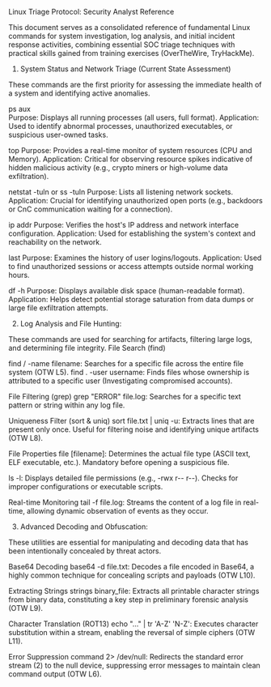 Linux Triage Protocol: Security Analyst Reference

This document serves as a consolidated reference of fundamental Linux commands for system investigation, log analysis, and initial incident response activities, combining essential SOC triage techniques with practical skills gained from training exercises (OverTheWire, TryHackMe).

1. System Status and Network Triage (Current State Assessment)

These commands are the first priority for assessing the immediate health of a system and identifying active anomalies.

ps aux  
Purpose: Displays all running processes (all users, full format).
Application: Used to identify abnormal processes, unauthorized executables, or suspicious user-owned tasks.

top
Purpose: Provides a real-time monitor of system resources (CPU and Memory).
Application: Critical for observing resource spikes indicative of hidden malicious activity (e.g., crypto miners or high-volume data exfiltration).

netstat -tuln or ss -tuln
Purpose: Lists all listening network sockets.
Application: Crucial for identifying unauthorized open ports (e.g., backdoors or CnC communication waiting for a connection).

ip addr
Purpose: Verifies the host's IP address and network interface configuration.
Application: Used for establishing the system's context and reachability on the network.

last
Purpose: Examines the history of user logins/logouts.
Application: Used to find unauthorized sessions or access attempts outside normal working hours.

df -h
Purpose: Displays available disk space (human-readable format).
Application: Helps detect potential storage saturation from data dumps or large file exfiltration attempts.

2. Log Analysis and File Hunting: 

These commands are used for searching for artifacts, filtering large logs, and determining file integrity.
File Search (find)

find / -name filename: Searches for a specific file across the entire file system (OTW L5).
find . -user username: Finds files whose ownership is attributed to a specific user (Investigating compromised accounts).

File Filtering (grep)
grep "ERROR" file.log: Searches for a specific text pattern or string within any log file.

Uniqueness Filter (sort & uniq)
sort file.txt | uniq -u: Extracts lines that are present only once. Useful for filtering noise and identifying unique artifacts (OTW L8).

File Properties
file [filename]: Determines the actual file type ($\text{ASCII}$ text, $\text{ELF}$ executable, etc.). Mandatory before opening a suspicious file.

ls -l: Displays detailed file permissions (e.g., -rwx r-- r--). Checks for improper configurations or executable scripts.

Real-time Monitoring
tail -f file.log: Streams the content of a log file in real-time, allowing dynamic observation of events as they occur.

3. Advanced Decoding and Obfuscation: 

These utilities are essential for manipulating and decoding data that has been intentionally concealed by threat actors.

Base64 Decoding
base64 -d file.txt: Decodes a file encoded in Base64, a highly common technique for concealing scripts and payloads (OTW L10).

Extracting Strings
strings binary_file: Extracts all printable character strings from binary data, constituting a key step in preliminary forensic analysis (OTW L9).

Character Translation (ROT13)
echo "..." | tr 'A-Z' 'N-Z': Executes character substitution within a stream, enabling the reversal of simple ciphers (OTW L11).

Error Suppression
command 2> /dev/null: Redirects the standard error stream (2) to the null device, suppressing error messages to maintain clean command output (OTW L6).

